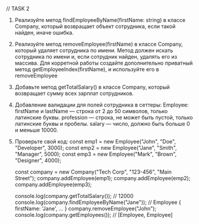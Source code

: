 // TASK 2

1. Реализуйте метод findEmployeeByName(firstName: string) в классе Company, который возвращает объект сотрудника, если такой найден,
   иначе ошибка.
2. Реализуйте метод removeEmployee(firstName) в классе Company, который удаляет сотрудника по имени.
   Метод должен искать сотрудника по имени и, если сотрудник найден, удалять его из массива.
   Для корретной работы создайте дополнительно приватный метод getEmployeeIndex(firstName), и используйте его в removeEmployee
3. Добавьте метод getTotalSalary() в классе Company, который возвращает сумму всех зарплат сотрудников.

4. Добавление валидации для полей сотрудника в сеттеры:
   Employee:
   firstName и lastName — строка от 2 до 50 символов, только латинские буквы.
   profession — строка, не может быть пустой, только латинские буквы и пробелы.
   salary — число, должно быть больше 0 и меньше 10000.
5. Проверьте свой код:
   const emp1 = new Employee("John", "Doe", "Developer", 3000);
   const emp2 = new Employee("Jane", "Smith", "Manager", 5000);
   const emp3 = new Employee("Mark", "Brown", "Designer", 4000);

   const company = new Company("Tech Corp", "123-456", "Main Street");
   company.addEmployee(emp1);
   company.addEmployee(emp2);
   company.addEmployee(emp3);

   console.log(company.getTotalSalary()); // 12000
   console.log(company.findEmployeeByName("Jane")); // Employee { firstName: 'Jane', ... }
   company.removeEmployee("John");
   console.log(company.getEmployees()); // [Employee, Employee]
